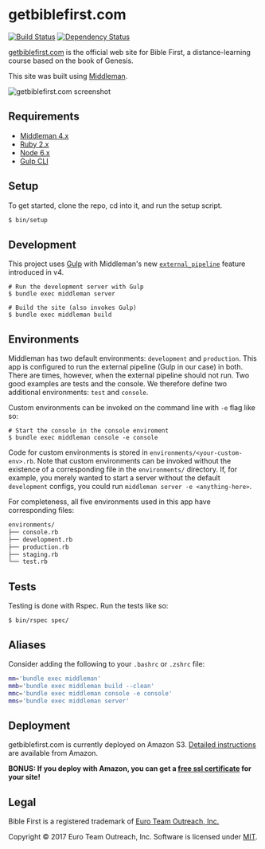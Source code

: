 getbiblefirst.com
=================

[![Build Status][travis-svg]][travis] [![Dependency Status][gemnasium-svg]][gemnasium]

[getbiblefirst.com][biblefirst] is the official web site for Bible First, a distance-learning course based on the book of Genesis.

This site was built using [Middleman][middleman].

![getbiblefirst.com screenshot][screenshot]

Requirements
------------

* [Middleman 4.x][middleman-docs]
* [Ruby 2.x][rbenv]
* [Node 6.x][nvm]
* [Gulp CLI][gulp-cli]

Setup
-----

To get started, clone the repo, cd into it, and run the setup script.

```sh
$ bin/setup
```

Development
-----------

This project uses [Gulp][gulp] with Middleman's new [`external_pipeline`][external-pipeline] feature introduced in v4.

    # Run the development server with Gulp
    $ bundle exec middleman server
    
    # Build the site (also invokes Gulp)
    $ bundle exec middleman build

Environments
------------

Middleman has two default environments: `development` and `production`. This app is configured to run the external pipeline (Gulp in our case) in both. There are times, however, when the external pipeline should not run. Two good examples are tests and the console. We therefore define two additional environments: `test` and `console`.

Custom environments can be invoked on the command line with `-e` flag like so:

    # Start the console in the console enviroment
    $ bundle exec middleman console -e console

Code for custom environments is stored in `environments/<your-custom-env>.rb`. Note that custom environments can be invoked without the existence of a corresponding file in the `environments/` directory. If, for example, you merely wanted to start a server without the default `development` configs, you could run `middleman server -e <anything-here>`.

For completeness, all five environments used in this app have corresponding files:

```sh
environments/
├── console.rb
├── development.rb
├── production.rb
├── staging.rb
└── test.rb
```

Tests
-----

Testing is done with Rspec. Run the tests like so:

    $ bin/rspec spec/

Aliases
-------

Consider adding the following to your `.bashrc` or `.zshrc` file:

```sh
mm='bundle exec middleman'
mmb='bundle exec middleman build --clean'
mmc='bundle exec middleman console -e console'
mms='bundle exec middleman server'
```

Deployment
----------

getbiblefirst.com is currently deployed on Amazon S3. [Detailed instructions][aws-s3-deployment] are available from Amazon.

**BONUS: If you deploy with Amazon, you can get a [free ssl certificate][aws-cert-manager] for your site!**

Legal
-----

Bible First is a registered trademark of [Euro Team Outreach, Inc.][eto]

Copyright &copy; 2017 Euro Team Outreach, Inc. Software is licensed under [MIT][license].

[travis-svg]: https://travis-ci.org/euroteamoutreach/getbiblefirst.com.svg?branch=master
[travis]: https://travis-ci.org/euroteamoutreach/getbiblefirst.com
[gemnasium-svg]: https://gemnasium.com/badges/github.com/joshukraine/getbiblefirst.com.svg
[gemnasium]: https://gemnasium.com/github.com/joshukraine/getbiblefirst.com
[biblefirst]: https://getbiblefirst.com/
[eto]: https://euroteamoutreach.org/
[screenshot]: http://d3lyzr3q25n7t0.cloudfront.net/getbiblefirst-com-screenshot-2016.jpg
[middleman]: https://middlemanapp.com/
[middleman-docs]: https://middlemanapp.com/basics/install/
[rbenv]: https://github.com/rbenv/rbenv#readme
[nvm]: https://github.com/creationix/nvm#readme
[gulp-cli]: https://github.com/gulpjs/gulp/blob/master/docs/getting-started.md#getting-started
[gulp]: http://gulpjs.com/
[external-pipeline]: https://middlemanapp.com/advanced/external-pipeline/
[aws-s3-deployment]: http://docs.aws.amazon.com/gettingstarted/latest/swh/website-hosting-intro.html
[aws-cert-manager]: https://aws.amazon.com/blogs/aws/new-aws-certificate-manager-deploy-ssltls-based-apps-on-aws/
[license]: https://github.com/euroteamoutreach/getbiblefirst.com/blob/master/LICENSE
